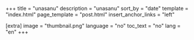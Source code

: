 +++
title = "unasanu"
description = "unasanu"
sort_by = "date"
template = "index.html"
page_template = "post.html"
insert_anchor_links = "left"

[extra]
image = "thumbnail.png"
language = "no"
toc_text = "no"
lang = "en"
+++